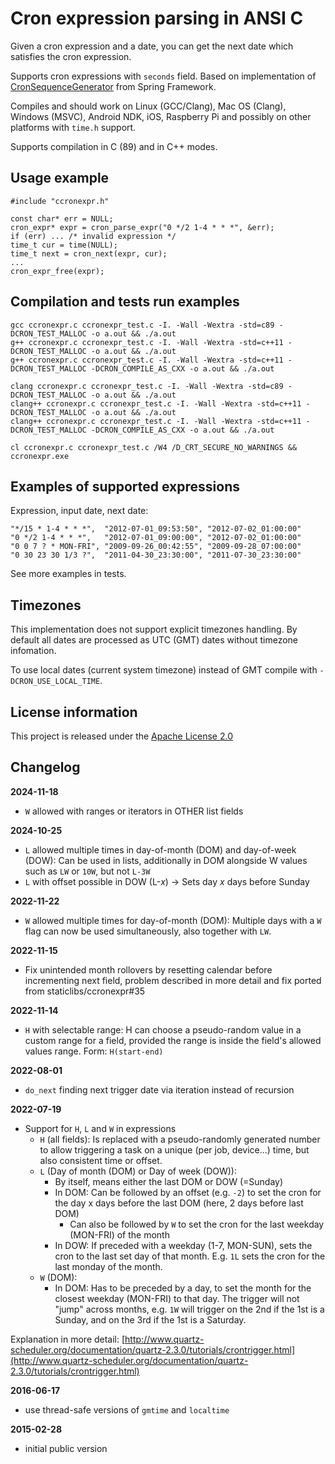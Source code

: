 Cron expression parsing in ANSI C
=================================

Given a cron expression and a date, you can get the next date which satisfies the cron expression.

Supports cron expressions with `seconds` field. Based on implementation of [CronSequenceGenerator](https://github.com/spring-projects/spring-framework/blob/babbf6e8710ab937cd05ece20270f51490299270/spring-context/src/main/java/org/springframework/scheduling/support/CronSequenceGenerator.java) from Spring Framework.

Compiles and should work on Linux (GCC/Clang), Mac OS (Clang), Windows (MSVC), Android NDK, iOS, Raspberry Pi and possibly on other platforms with `time.h` support.

Supports compilation in C (89) and in C++ modes.

Usage example
-------------

    #include "ccronexpr.h"

    const char* err = NULL;
    cron_expr* expr = cron_parse_expr("0 */2 1-4 * * *", &err);
    if (err) ... /* invalid expression */
    time_t cur = time(NULL);
    time_t next = cron_next(expr, cur);
    ...
    cron_expr_free(expr);


Compilation and tests run examples
----------------------------------

    gcc ccronexpr.c ccronexpr_test.c -I. -Wall -Wextra -std=c89 -DCRON_TEST_MALLOC -o a.out && ./a.out
    g++ ccronexpr.c ccronexpr_test.c -I. -Wall -Wextra -std=c++11 -DCRON_TEST_MALLOC -o a.out && ./a.out
    g++ ccronexpr.c ccronexpr_test.c -I. -Wall -Wextra -std=c++11 -DCRON_TEST_MALLOC -DCRON_COMPILE_AS_CXX -o a.out && ./a.out

    clang ccronexpr.c ccronexpr_test.c -I. -Wall -Wextra -std=c89 -DCRON_TEST_MALLOC -o a.out && ./a.out
    clang++ ccronexpr.c ccronexpr_test.c -I. -Wall -Wextra -std=c++11 -DCRON_TEST_MALLOC -o a.out && ./a.out
    clang++ ccronexpr.c ccronexpr_test.c -I. -Wall -Wextra -std=c++11 -DCRON_TEST_MALLOC -DCRON_COMPILE_AS_CXX -o a.out && ./a.out

    cl ccronexpr.c ccronexpr_test.c /W4 /D_CRT_SECURE_NO_WARNINGS && ccronexpr.exe

Examples of supported expressions
---------------------------------

Expression, input date, next date:

    "*/15 * 1-4 * * *",  "2012-07-01_09:53:50", "2012-07-02_01:00:00"
    "0 */2 1-4 * * *",   "2012-07-01_09:00:00", "2012-07-02_01:00:00"
    "0 0 7 ? * MON-FRI", "2009-09-26_00:42:55", "2009-09-28_07:00:00"
    "0 30 23 30 1/3 ?",  "2011-04-30_23:30:00", "2011-07-30_23:30:00"

See more examples in tests.

Timezones
---------

This implementation does not support explicit timezones handling. By default all dates are
processed as UTC (GMT) dates without timezone infomation. 

To use local dates (current system timezone) instead of GMT compile with `-DCRON_USE_LOCAL_TIME`.

License information
-------------------

This project is released under the [Apache License 2.0](http://www.apache.org/licenses/LICENSE-2.0)

Changelog
---------
**2024-11-18**

* `W` allowed with ranges or iterators in OTHER list fields

**2024-10-25**

* `L` allowed multiple times in day-of-month (DOM) and day-of-week (DOW): Can be used in lists, additionally in DOM alongside W values such as `LW` or `10W`, but not `L-3W`
* `L` with offset possible in DOW (L-*x*) -> Sets day *x* days before Sunday

**2022-11-22**

 * `W` allowed multiple times for day-of-month (DOM): Multiple days with a `W` flag can now be used simultaneously, also together with `LW`.

**2022-11-15**

 * Fix unintended month rollovers by resetting calendar before incrementing next field, problem described in more detail and fix ported from staticlibs/ccronexpr#35

**2022-11-14**

 * `H` with selectable range: H can choose a pseudo-random value in a custom range for a field, provided the range is inside the field's allowed values range.
   Form: `H(start-end)`

**2022-08-01**

 * `do_next` finding next trigger date via iteration instead of recursion

**2022-07-19**

 * Support for `H`, `L` and `W` in expressions
   * `H` (all fields): Is replaced with a pseudo-randomly generated number to allow triggering a task on a unique (per job, device...) time, but also consistent time or offset.
   * `L` (Day of month (DOM) or Day of week (DOW)):
     * By itself, means either the last DOM or DOW (=Sunday)
     * In DOM: Can be followed by an offset (e.g. `-2`) to set the cron for the day x days before the last DOM (here, 2 days before last DOM)
       * Can also be followed by `W` to set the cron for the last weekday (MON-FRI) of the month
     * In DOW: If preceded with a weekday (1-7, MON-SUN), sets the cron to the last set day of that month. E.g. `1L` sets the cron for the last monday of the month.
   * `W` (DOM):
     * In DOM: Has to be preceded by a day, to set the month for the closest weekday (MON-FRI) to that day. The trigger will not "jump" across months, 
       e.g. `1W` will trigger on the 2nd if the 1st is a Sunday, and on the 3rd if the 1st is a Saturday.

Explanation in more detail: [http://www.quartz-scheduler.org/documentation/quartz-2.3.0/tutorials/crontrigger.html](http://www.quartz-scheduler.org/documentation/quartz-2.3.0/tutorials/crontrigger.html)

**2016-06-17**

 * use thread-safe versions of `gmtime` and `localtime`

**2015-02-28**

 * initial public version
